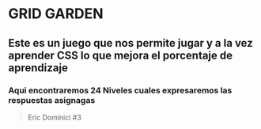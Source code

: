 # GRID GARDEN
## Este es un juego que nos permite jugar y a la vez aprender **CSS** lo que mejora el porcentaje de aprendizaje

### Aqui encontraremos 24 Niveles cuales expresaremos las respuestas asignagas 

>Eric Dominici #3
